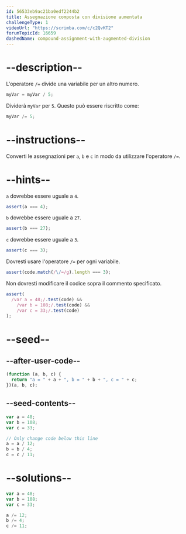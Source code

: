 ```yaml
---
id: 56533eb9ac21ba0edf2244b2
title: Assegnazione composta con divisione aumentata
challengeType: 1
videoUrl: "https://scrimba.com/c/c2QvKT2"
forumTopicId: 16659
dashedName: compound-assignment-with-augmented-division
---
```


# --description--

L'operatore `/=` divide una variabile per un altro numero.

```js
myVar = myVar / 5;
```

Dividerà `myVar` per `5`. Questo può essere riscritto come:

```js
myVar /= 5;
```

# --instructions--

Converti le assegnazioni per `a`, `b` e `c` in modo da utilizzare l'operatore `/=`.

# --hints--

`a` dovrebbe essere uguale a `4`.

```js
assert(a === 4);
```

`b` dovrebbe essere uguale a `27`.

```js
assert(b === 27);
```

`c` dovrebbe essere uguale a `3`.

```js
assert(c === 3);
```

Dovresti usare l'operatore `/=` per ogni variabile.

```js
assert(code.match(/\/=/g).length === 3);
```

Non dovresti modificare il codice sopra il commento specificato.

```js
assert(
  /var a = 48;/.test(code) &&
    /var b = 108;/.test(code) &&
    /var c = 33;/.test(code)
);
```

# --seed--

## --after-user-code--

```js
(function (a, b, c) {
  return "a = " + a + ", b = " + b + ", c = " + c;
})(a, b, c);
```

## --seed-contents--

```js
var a = 48;
var b = 108;
var c = 33;

// Only change code below this line
a = a / 12;
b = b / 4;
c = c / 11;
```

# --solutions--

```js
var a = 48;
var b = 108;
var c = 33;

a /= 12;
b /= 4;
c /= 11;
```
